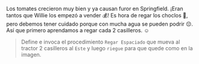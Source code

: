 <gs-attire attire-url="https://raw.githubusercontent.com/MumukiProject/mumuki-guia-gobstones-practica-procedimientos-kids/master/assets/attires/config.json"></gs-attire> <gs-toolbox toolbox-url="https://raw.githubusercontent.com/MumukiProject/mumuki-guia-gobstones-practica-procedimientos-kids/master/assets/toolbox_1553290173357.xml"></gs-toolbox>

Los tomates crecieron muy bien y ya causan furor en Springfield. ¡Eran tantos que Willie los empezó a vender :moneybag:! Es hora de regar los choclos  :corn:, pero debemos tener cuidado porque con mucha agua se pueden podrir :pensive:. Así que primero aprendamos a regar cada 2 casilleros. :relaxed:

> Define e invoca el procedimiento `Regar Espaciado` que mueva al tractor 2 casilleros al  `Este` y luego `riegue` para que quede como en la imagen.
